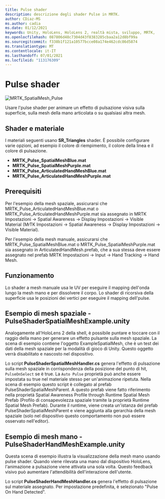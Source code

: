 ```yaml
---
title: Pulse shader
description: descrizione degli shader Pulse in MRTK.
author: CDiaz-MS
ms.author: cadia
ms.date: 01/12/2021
keywords: Unity, HoloLens, HoloLens 2, realtà mista, sviluppo, MRTK,
ms.openlocfilehash: 087806d48c7304d43f8383285cbaa2a12d8bf99a
ms.sourcegitcommit: f338b1f121a10577bcce08a174e462cdc86d5874
ms.translationtype: MT
ms.contentlocale: it-IT
ms.lasthandoff: 07/01/2021
ms.locfileid: "113176309"
---
```

# <a name="pulse-shader"></a>Pulse shader

![MRTK_SpatialMesh_Pulse](https://user-images.githubusercontent.com/13754172/68261851-3489e200-fff6-11e9-9f6c-5574a7dd8db7.gif)

Usare l'pulse shader per animare un effetto di pulsazione visiva sulla superficie, sulla mesh della mano articolata o su qualsiasi altra mesh.

## <a name="shader-and-material"></a>Shader e materiale

I materiali seguenti usano **SR_Triangles** shader. È possibile configurare varie opzioni, ad esempio il colore di riempimento, il colore della linea e il colore di pulsazione.

- **MRTK_Pulse_SpatialMeshBlue.mat** 
- **MRTK_Pulse_SpatialMeshPurple.mat** 
- **MRTK_Pulse_ArticulatedHandMeshBlue.mat** 
- **MRTK_Pulse_ArticulatedHandMeshPurple.mat** 

## <a name="prerequisites"></a>Prerequisiti

Per l'esempio della mesh spaziale, assicurarsi che MRTK_Pulse_ArticulatedHandMeshBlue.mat o MRTK_Pulse_ArticulatedHandMeshPurple.mat sia assegnato in MRTK Impostazioni -> Spatial Awareness -> Display Impostazioni -> Visible Material (MrTK Impostazioni -> Spatial Awareness -> Display Impostazioni -> Visible Material).

Per l'esempio della mesh manuale, assicurarsi che MRTK_Pulse_SpatialMeshBlue.mat o MRTK_Pulse_SpatialMeshPurple.mat sia assegnato in ArticulatedHandMesh.prefab, che a sua stessa deve essere assegnato nel prefab MRTK Impostazioni -> Input -> Hand Tracking -> Hand Mesh.

## <a name="how-it-works"></a>Funzionamento

Lo shader a mesh manuale usa le UV per eseguire il mapping dell'onda lungo la mesh mano e per dissolvere il corpo. Lo shader di ricorsiva della superficie usa le posizioni dei vertici per eseguire il mapping dell'pulse.

## <a name="spatial-mesh-example---pulseshaderspatialmeshexampleunity"></a>Esempio di mesh spaziale - PulseShaderSpatialMeshExample.unity

Analogamente all'HoloLens 2 della shell, è possibile puntare e toccare con il raggio della mano per generare un effetto pulsante sulla mesh spaziale. La scena di esempio contiene l'oggetto ExampleSpatialMesh, che è un test dei dati della mesh spaziale per la modalità di gioco di Unity. Questo oggetto verrà disabilitato e nascosto nel dispositivo.

Lo script **PulseShaderSpatialMeshHandler.cs** genera l'effetto di pulsazione sulla mesh spaziale in corrispondenza della posizione del punto di hit, `PulseOnSelect` se è true. La  `Auto Pulse` proprietà può anche essere impostata su true nel materiale stesso per un'animazione ripetuta.  Nella scena di esempio questo script è collegato al prefab PulseShaderSpatialMeshParent.  A questo prefab viene fatto riferimento nella proprietà Spatial Awareness Profile through Runtime Spatial Mesh Prefab (Profilo di consapevolezza spaziale tramite la proprietà Runtime Spatial Mesh Prefab). Durante il runtime, viene creata un'istanza del prefab PulseShaderSpatialMeshParent e viene aggiunta alla gerarchia della mesh spaziale (solo nel dispositivo questo comportamento non può essere osservato nell'editor).

## <a name="hand-mesh-example---pulseshaderhandmeshexampleunity"></a>Esempio di mesh mano - PulseShaderHandMeshExample.unity

Questa scena di esempio illustra la visualizzazione della mesh mano usando pulse shader. Quando viene rilevata una mano dal dispositivo HoloLens, l'animazione a pulsazione viene attivata una sola volta. Questo feedback visivo può aumentare l'attendibilità dell'interazione dell'utente. 

Lo script **PulseShaderHandMeshHandler.cs** genera l'effetto di pulsazione sul materiale assegnato. Per impostazione predefinita, è selezionato "Pulse On Hand Detected".
